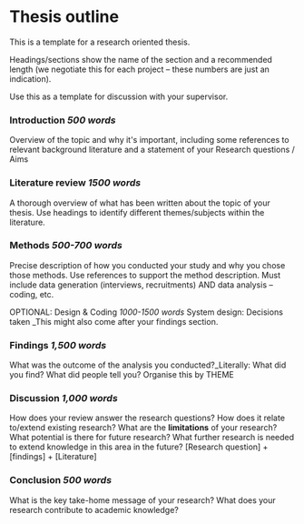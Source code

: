 # Thesis outline


This is a template for a research oriented thesis.

Headings/sections show the name of the section and a recommended length (we negotiate this for each project – these numbers are just an indication). 

Use this as a template for discussion with your supervisor.

### Introduction _500 words_
Overview of the topic and why it&#39;s important, including some references to relevant background literature and a statement of your Research questions / Aims
 
### Literature review _1500 words_ 
A thorough overview of what has been written about the topic of your thesis. Use headings to identify different themes/subjects within the literature. 

### Methods _500-700 words_
Precise description of how you conducted your study and why you chose those methods. Use references to support the method description. Must include data generation (interviews, recruitments) AND data analysis – coding, etc.

OPTIONAL: Design &amp; Coding _1000-1500 words_ 
System design: Decisions taken _This might also come after your findings section.

### Findings _1,500 words_
What was the outcome of the analysis you conducted?_Literally: What did you find? What did people tell you? Organise this by THEME

### Discussion _1,000 words_
How does your review answer the research questions? How does it relate to/extend existing research? What are the **limitations** of your research? What potential is there for future research? What further research is needed to extend knowledge in this area in the future? [Research question] + [findings] + [Literature]

### Conclusion _500 words_
What is the key take-home message of your research? What does your research contribute to academic knowledge?
